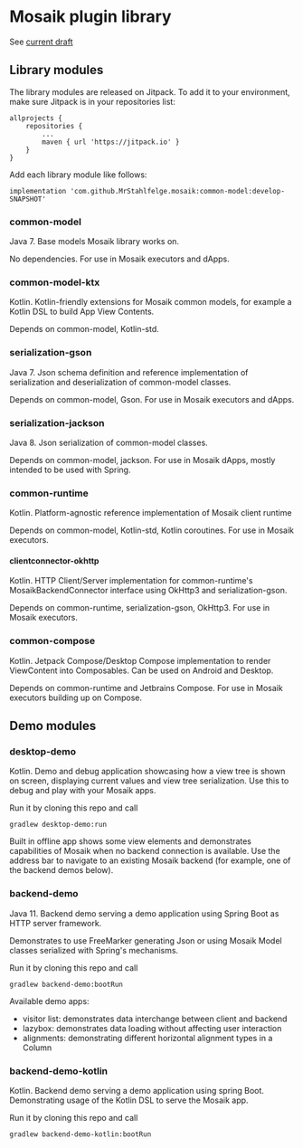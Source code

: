 # Mosaik plugin library

See [current draft](https://docs.google.com/document/d/1Pc4DLChaKyGbMnY4gu92mcBEDfeNiBCQ5hq9lJUssGg/edit?usp=sharing)

## Library modules

The library modules are released on Jitpack. To add it to your environment, make sure Jitpack 
is in your repositories list:

	allprojects {
		repositories {
			...
			maven { url 'https://jitpack.io' }
		}
	}

Add each library module like follows:

    implementation 'com.github.MrStahlfelge.mosaik:common-model:develop-SNAPSHOT'

### common-model
Java 7. Base models Mosaik library works on.

No dependencies. For use in Mosaik executors and dApps.

### common-model-ktx
Kotlin. Kotlin-friendly extensions for Mosaik common models, for example a Kotlin DSL to
build App View Contents.

Depends on common-model, Kotlin-std.

### serialization-gson
Java 7. Json schema definition and reference implementation of serialization and deserialization of 
common-model classes.

Depends on common-model, Gson. For use in Mosaik executors and dApps.

### serialization-jackson
Java 8. Json serialization of common-model classes.

Depends on common-model, jackson. For use in Mosaik dApps, mostly intended to be used with Spring.

### common-runtime
Kotlin. Platform-agnostic reference implementation of Mosaik client runtime

Depends on common-model, Kotlin-std, Kotlin coroutines. For use in Mosaik executors.

#### clientconnector-okhttp
Kotlin. HTTP Client/Server implementation for common-runtime's MosaikBackendConnector interface using
OkHttp3 and serialization-gson.

Depends on common-runtime, serialization-gson, OkHttp3. For use in Mosaik executors.

### common-compose
Kotlin. Jetpack Compose/Desktop Compose implementation to render ViewContent into Composables. 
Can be used on Android and Desktop.

Depends on common-runtime and Jetbrains Compose. For use in Mosaik executors building up on Compose.

## Demo modules

### desktop-demo
Kotlin. Demo and debug application showcasing how a view tree is shown on screen, displaying 
current values and view tree serialization. Use this to debug and play with your Mosaik apps.

Run it by cloning this repo and call

    gradlew desktop-demo:run

Built in offline app shows some view elements and demonstrates capabilities of Mosaik when no
backend connection is available. Use the address bar to navigate to an existing Mosaik backend
(for example, one of the backend demos below).

### backend-demo
Java 11. Backend demo serving a demo application using Spring Boot as HTTP server framework.

Demonstrates to use FreeMarker generating Json or using Mosaik Model classes serialized with 
Spring's mechanisms.

Run it by cloning this repo and call

    gradlew backend-demo:bootRun

Available demo apps:

* visitor list: demonstrates data interchange between client and backend
* lazybox: demonstrates data loading without affecting user interaction
* alignments: demonstrating different horizontal alignment types in a Column

### backend-demo-kotlin
Kotlin. Backend demo serving a demo application using spring Boot. Demonstrating usage of the 
Kotlin DSL to serve the Mosaik app.

Run it by cloning this repo and call

    gradlew backend-demo-kotlin:bootRun

